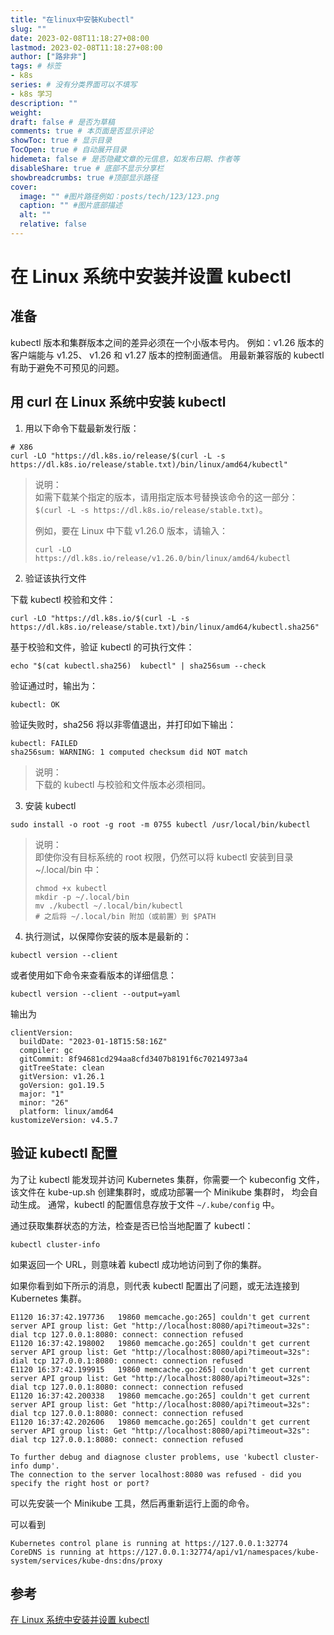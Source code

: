 ```yaml
---
title: "在linux中安裝Kubectl"
slug: ""
date: 2023-02-08T11:18:27+08:00
lastmod: 2023-02-08T11:18:27+08:00
author: ["路非非"]
tags: # 标签
- k8s
series: # 没有分类界面可以不填写
- k8s 学习
description: ""
weight:
draft: false # 是否为草稿
comments: true # 本页面是否显示评论
showToc: true # 显示目录
TocOpen: true # 自动展开目录
hidemeta: false # 是否隐藏文章的元信息，如发布日期、作者等
disableShare: true # 底部不显示分享栏
showbreadcrumbs: true #顶部显示路径
cover:
  image: "" #图片路径例如：posts/tech/123/123.png
  caption: "" #图片底部描述
  alt: ""
  relative: false
---
```


# 在 Linux 系统中安装并设置 kubectl

## 准备
kubectl 版本和集群版本之间的差异必须在一个小版本号内。 例如：v1.26 版本的客户端能与 v1.25、 v1.26 和 v1.27 版本的控制面通信。 用最新兼容版的 kubectl 有助于避免不可预见的问题。

## 用 curl 在 Linux 系统中安装 kubectl

1. 用以下命令下载最新发行版：

```shell 
# X86
curl -LO "https://dl.k8s.io/release/$(curl -L -s https://dl.k8s.io/release/stable.txt)/bin/linux/amd64/kubectl"
```

>说明：<br/>
>如需下载某个指定的版本，请用指定版本号替换该命令的这一部分： `$(curl -L -s https://dl.k8s.io/release/stable.txt)`。
>
>例如，要在 Linux 中下载 v1.26.0 版本，请输入：
>
>```shell
>curl -LO https://dl.k8s.io/release/v1.26.0/bin/linux/amd64/kubectl

2. 验证该执行文件

下载 kubectl 校验和文件：
```shell
curl -LO "https://dl.k8s.io/$(curl -L -s https://dl.k8s.io/release/stable.txt)/bin/linux/amd64/kubectl.sha256"
```
基于校验和文件，验证 kubectl 的可执行文件：
```shell
echo "$(cat kubectl.sha256)  kubectl" | sha256sum --check
```
验证通过时，输出为：
```
kubectl: OK
```
验证失败时，sha256 将以非零值退出，并打印如下输出：
```
kubectl: FAILED
sha256sum: WARNING: 1 computed checksum did NOT match
```
>说明：<br/>
>下载的 kubectl 与校验和文件版本必须相同。

3. 安装 kubectl
```shell
sudo install -o root -g root -m 0755 kubectl /usr/local/bin/kubectl
```
>说明：<br/>
>即使你没有目标系统的 root 权限，仍然可以将 kubectl 安装到目录 ~/.local/bin 中：
>```
>chmod +x kubectl
>mkdir -p ~/.local/bin
>mv ./kubectl ~/.local/bin/kubectl
># 之后将 ~/.local/bin 附加（或前置）到 $PATH
>```

4. 执行测试，以保障你安装的版本是最新的：
```shell
kubectl version --client
```
或者使用如下命令来查看版本的详细信息：
```shell
kubectl version --client --output=yaml
```
输出为
```
clientVersion:
  buildDate: "2023-01-18T15:58:16Z"
  compiler: gc
  gitCommit: 8f94681cd294aa8cfd3407b8191f6c70214973a4
  gitTreeState: clean
  gitVersion: v1.26.1
  goVersion: go1.19.5
  major: "1"
  minor: "26"
  platform: linux/amd64
kustomizeVersion: v4.5.7
```

## 验证 kubectl 配置
为了让 kubectl 能发现并访问 Kubernetes 集群，你需要一个 kubeconfig 文件， 该文件在 kube-up.sh 创建集群时，或成功部署一个 Minikube 集群时，
均会自动生成。 通常，kubectl 的配置信息存放于文件 `~/.kube/config` 中。

通过获取集群状态的方法，检查是否已恰当地配置了 kubectl：
```shell
kubectl cluster-info
```

如果返回一个 URL，则意味着 kubectl 成功地访问到了你的集群。

如果你看到如下所示的消息，则代表 kubectl 配置出了问题，或无法连接到 Kubernetes 集群。
```
E1120 16:37:42.197736   19860 memcache.go:265] couldn't get current server API group list: Get "http://localhost:8080/api?timeout=32s": dial tcp 127.0.0.1:8080: connect: connection refused
E1120 16:37:42.198002   19860 memcache.go:265] couldn't get current server API group list: Get "http://localhost:8080/api?timeout=32s": dial tcp 127.0.0.1:8080: connect: connection refused
E1120 16:37:42.199915   19860 memcache.go:265] couldn't get current server API group list: Get "http://localhost:8080/api?timeout=32s": dial tcp 127.0.0.1:8080: connect: connection refused
E1120 16:37:42.200338   19860 memcache.go:265] couldn't get current server API group list: Get "http://localhost:8080/api?timeout=32s": dial tcp 127.0.0.1:8080: connect: connection refused
E1120 16:37:42.202606   19860 memcache.go:265] couldn't get current server API group list: Get "http://localhost:8080/api?timeout=32s": dial tcp 127.0.0.1:8080: connect: connection refused

To further debug and diagnose cluster problems, use 'kubectl cluster-info dump'.
The connection to the server localhost:8080 was refused - did you specify the right host or port?
```

可以先安装一个 Minikube 工具，然后再重新运行上面的命令。

可以看到
```
Kubernetes control plane is running at https://127.0.0.1:32774
CoreDNS is running at https://127.0.0.1:32774/api/v1/namespaces/kube-system/services/kube-dns:dns/proxy
```

## 参考
[在 Linux 系统中安装并设置 kubectl](https://kubernetes.io/zh-cn/docs/tasks/tools/install-kubectl-linux/)
